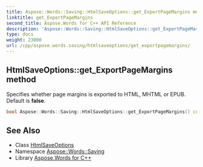 ```yaml
---
title: Aspose::Words::Saving::HtmlSaveOptions::get_ExportPageMargins method
linktitle: get_ExportPageMargins
second_title: Aspose.Words for C++ API Reference
description: 'Aspose::Words::Saving::HtmlSaveOptions::get_ExportPageMargins method. Specifies whether page margins is exported to HTML, MHTML or EPUB. Default is false in C++.'
type: docs
weight: 23000
url: /cpp/aspose.words.saving/htmlsaveoptions/get_exportpagemargins/
---
```

## HtmlSaveOptions::get_ExportPageMargins method


Specifies whether page margins is exported to HTML, MHTML or EPUB. Default is **false**.

```cpp
bool Aspose::Words::Saving::HtmlSaveOptions::get_ExportPageMargins() const
```

## See Also

* Class [HtmlSaveOptions](../)
* Namespace [Aspose::Words::Saving](../../)
* Library [Aspose.Words for C++](../../../)
